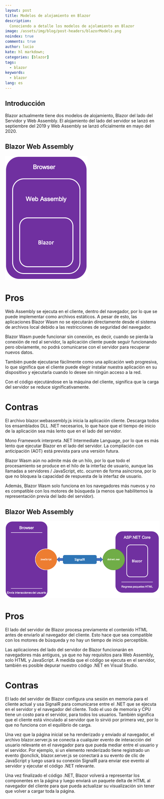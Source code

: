 ```yaml
---
layout: post
title: Modelos de alojamiento en Blazor
description:
  Conociendo a detalle los modelos de ajolamiento en Blazor
image: /assets/img/blog/post-headers/blazorModels.png
noindex: true
comments: true
author: lucio
kate: hl markdown;
categories: [blazor]
tags:
  - blazor
keywords:
  - blazor
lang: es
---
```


## Introducción

Blazor actualmente tiene dos modelos de alojamiento, Blazor del lado del Servidor y Web Assembly. El alojamiento del lado del servidor se lanzó en septiembre del 2019 y Web Assembly se lanzó oficialmente en mayo del 2020.

## Blazor Web Assembly

![image](/assets/img/blog/tutorials/blazor-hosting-models/BlazorWebAssembly.png)

# Pros

Web Assembly se ejecuta en el cliente, dentro del navegador, por lo que se puede implementar como archivos estáticos. A pesar de esto, las aplicaciones Blazor Wasm no se ejecutarán directamente desde el sistema de archivos local debido a las restricciones de seguridad del navegador.

Blazor Wasm puede funcionar sin conexión, es decir, cuando se pierda la conexión de red al servidor, la aplicación cliente puede seguir funcionando pero obviamente, no podrá comunicarse con el servidor para recuperar nuevos datos.

También puede ejecutarse fácilmente como una aplicación web progresiva, lo que significa que el cliente puede elegir instalar nuestra aplicación en su dispositivo y ejecutarla cuando lo desee sin ningún acceso a la red.

Con el código ejecutándose en la máquina del cliente, significa que la carga del servidor se reduce significativamente.

# Contras

El archivo blazor.webassembly.js inicia la aplicación cliente. Descarga todos los ensamblados DLL .NET necesarios, lo que hace que el tiempo de inicio de la aplicación sea más lento que en el lado del servidor.

Mono Framework interpreta .NET Intermediate Language, por lo que es más lento que ejecutar Blazor en el lado del servidor. La compilación con anticipación (AOT) está prevista para una versión futura.

Blazor Wasm aún no admite más de un hilo, por lo que todo el procesamiento se produce en el hilo de la interfaz de usuario, aunque las llamadas a servidores / JavaScript, etc. ocurren de forma asíncrona, por lo que no bloquea la capacidad de respuesta de la interfaz de usuario.

Además, Blazor Wasm solo funciona en los navegadores más nuevos y no es compatible con los motores de búsqueda (a menos que habilitemos la representación previa del lado del servidor).

## Blazor Web Assembly

![image](/assets/img/blog/tutorials/blazor-hosting-models/BlazorServerSide.png)

# Pros

El lado del servidor de Blazor procesa previamente el contenido HTML antes de enviarlo al navegador del cliente. Esto hace que sea compatible con los motores de búsqueda y no hay un tiempo de inicio perceptible.

Las aplicaciones del lado del servidor de Blazor funcionarán en navegadores más antiguos, ya que no hay requisitos para Web Assembly, solo HTML y JavaScript. A medida que el código se ejecuta en el servidor, también es posible depurar nuestro código .NET en Visual Studio.

# Contras

El lado del servidor de Blazor configura una sesión en memoria para el cliente actual y usa SignalR para comunicarse entre el .NET que se ejecuta en el servidor y el navegador del cliente. Todo el uso de memoria y CPU tiene un costo para el servidor, para todos los usuarios. También significa que el cliente está vinculado al servidor que lo sirvió por primera vez, por lo que no funciona con el equilibrio de carga.

Una vez que la página inicial se ha renderizado y enviado al navegador, el archivo blazor.server.js se conecta a cualquier evento de interacción del usuario relevante en el navegador para que pueda mediar entre el usuario y el servidor. Por ejemplo, si un elemento renderizado tiene registrado un evento @onclick, blazor.server.js se conectará a su evento de clic de JavaScript y luego usará su conexión SignalR para enviar ese evento al servidor y ejecutar el código .NET relevante.

Una vez finalizado el código .NET, Blazor volverá a representar los componentes en la página y luego enviará un paquete delta de HTML al navegador del cliente para que pueda actualizar su visualización sin tener que volver a cargar toda la página.

